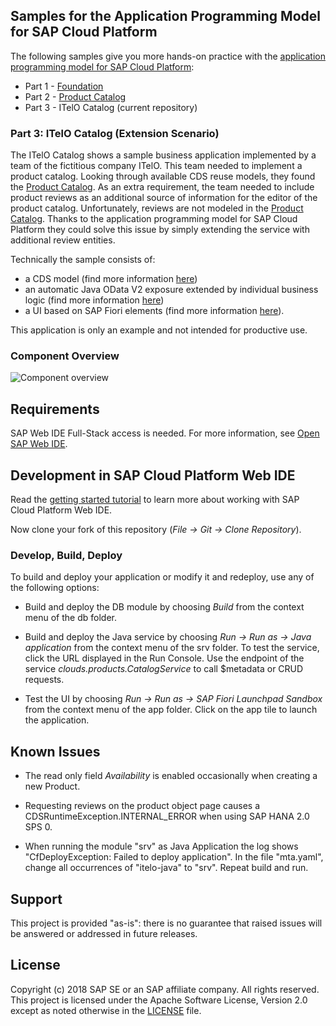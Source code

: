 ## Samples for the Application Programming Model for SAP Cloud Platform

The following samples give you more hands-on practice with the [application programming model for SAP Cloud Platform](https://help.sap.com/viewer//65de2977205c403bbc107264b8eccf4b/Cloud/en-US/00823f91779d4d42aa29a498e0535cdf.html):

* Part 1 - [Foundation](https://github.com/SAP/cloud-samples-foundation)
* Part 2 - [Product Catalog](https://github.com/SAP/cloud-samples-catalog)
* Part 3 - ITelO Catalog (current repository)

### Part 3: ITelO Catalog (Extension Scenario)

The ITelO Catalog shows a sample business application implemented by a team of the fictitious company ITelO. This team needed to implement a product catalog. Looking through available CDS reuse models, they found the [Product Catalog](https://github.com/SAP/cloud-samples-catalog). As an extra requirement, the team needed to include product reviews as an additional source of information for the editor of the product catalog. Unfortunately, reviews are not modeled in the [Product Catalog](https://github.com/SAP/cloud-samples-catalog). Thanks to the application programming model for SAP Cloud Platform they could solve this issue by simply extending the service with additional review entities.

Technically the sample consists of:

* a CDS model (find more information [here](https://help.sap.com/viewer//65de2977205c403bbc107264b8eccf4b/Cloud/en-US/855e00bd559742a3b8276fbed4af1008.html))
* an automatic Java OData V2 exposure extended by individual business logic (find more information [here](https://help.sap.com/viewer//65de2977205c403bbc107264b8eccf4b/Cloud/en-US/68af515a26d944c38d81fd92ad33681e.html))
* a UI based on SAP Fiori elements (find more information [here](https://help.sap.com//SAPUI5_PDF/SAPUI5.pdf)).

This application is only an example and not intended for productive use.

### Component Overview

![Component overview](.docs/itelo.png "Component overview")

## Requirements

SAP Web IDE Full-Stack access is needed. For more information, see [Open SAP Web IDE](https://help.sap.com/viewer/825270ffffe74d9f988a0f0066ad59f0/CF/en-US/51321a804b1a4935b0ab7255447f5f84.html).

## Development in SAP Cloud Platform Web IDE

Read the [getting started tutorial](https://help.sap.com/viewer//65de2977205c403bbc107264b8eccf4b/Cloud/en-US/5ec8c983a0bf43b4a13186fcf59015fc.html) to learn more about working with SAP Cloud Platform Web IDE.

Now clone your fork of this repository (*File -> Git -> Clone Repository*).

### Develop, Build, Deploy

To build and deploy your application or modify it and redeploy, use any of the following options:

* Build and deploy the DB module by choosing *Build* from the context menu of the db folder.

* Build and deploy the Java service by choosing *Run -> Run as -> Java application* from the context menu of the srv folder. To test the service, click the URL displayed in the Run Console. Use the endpoint of the service *clouds.products.CatalogService* to call $metadata or CRUD requests.

* Test the UI by choosing *Run -> Run as -> SAP Fiori Launchpad Sandbox* from the context menu of the app folder. Click on the app tile to launch the application.

## Known Issues

* The read only field _Availability_ is enabled occasionally when creating a new Product.

* Requesting reviews on the product object page causes a CDSRuntimeException.INTERNAL_ERROR when using SAP HANA 2.0 SPS 0.

* When running the module "srv" as Java Application the log shows "CfDeployException: Failed to deploy application". In the file "mta.yaml", change all occurrences of "itelo-java" to "srv". Repeat build and run.

## Support

This project is provided "as-is": there is no guarantee that raised issues will be answered or addressed in future releases.


## License

Copyright (c) 2018 SAP SE or an SAP affiliate company. All rights reserved.
This project is licensed under the Apache Software License, Version 2.0 except as noted otherwise in the [LICENSE](LICENSE) file.
